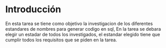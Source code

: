 #
# Introducción
En esta tarea se tiene como objetivo la investigacion de los diferentes estandares de nombres para generar codigo en sql, En la tarea se debara elegir un estadar de todos los investigados, el estandar elegido tiene que cumplir todos los requisitos que se piden en la tarea.
                                                           
